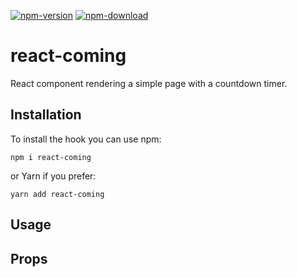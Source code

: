 [![npm-version](https://img.shields.io/npm/v/react-coming.svg)](https://www.npmjs.com/package/react-coming)
[![npm-download](https://img.shields.io/npm/dt/react-coming.svg)](https://www.npmjs.com/package/react-coming)

# react-coming

React component rendering a simple page with a countdown timer.

## Installation

To install the hook you can use npm:

```shell
npm i react-coming
```

or Yarn if you prefer:

```shell
yarn add react-coming
```

## Usage

## Props
